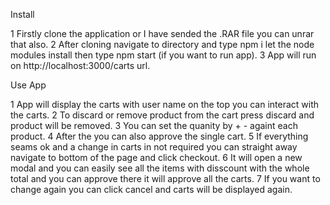 Install

1 Firstly clone the application or I have sended the .RAR file you can unrar that also. 
2 After cloning navigate to directory and type npm i let the node modules install then type npm start (if you want to run app).
3 App will run on http://localhost:3000/carts url. 

Use App

1 App will display the carts with user name on the top you can interact with the carts. 
2 To discard or remove product from the cart press discard and product will be removed. 
3 You can set the quanity by + - againt each product. 
4 After the you can also approve the single cart. 
5 If everything seams ok and a change in carts in not required you can straight away navigate to bottom of the page and click checkout.
6 It will open a new modal and you can easily see all the items with disscount with the whole total and you can approve there it will approve all the carts. 
7 If you want to change again you can click cancel and carts will be displayed again. 




